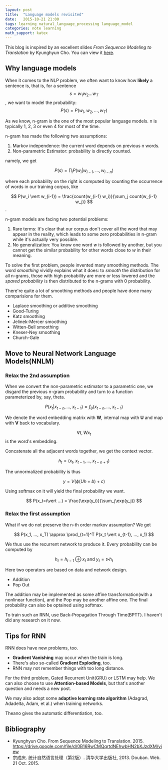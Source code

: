 ```yaml
---
layout: post
title:  "Language models revisited"
date:   2015-10-21 21:00
tags: learning natural_language_processing language_model
categories: note learning
math_support: katex
---
```


This blog is inspired by an excellent slides *From Sequence Modeling to Translation* by Kyunghyun Cho. You can view it [here](https://drive.google.com/file/d/0B16RwCMQqrtdNEhwbHN2bXJzdXM/view).

## Why language models

When it comes to the NLP problem, we often want to know how **likely** a sentence is, that is, for a sentence $$ s=w_1w_2...w_T $$, we want to model the probability:
$$
P(s) = P(w_1, w_2, ..., w_T)
$$

As we know, n-gram is the one of the most popular language models. n is typically 1, 2, 3 or even 4 for most of the time.

n-gram has made the following two assumptions:

1. Markov independence: the current word depends on previous n words.
2. Non-parametric Estimator: probability is directly counted.

namely, we get 

$$
P(s) = \prod_i P(w_i \vert w_{i-1}, ..., w_{i-n})
$$

where each probability on the right is computed by counting the occurrence of words in our training corpus, like

$$
P(w_i \vert w_{i-1}) = \frac{count(w_{i-1} w_i)}{\sum_j count(w_{i-1} w_j)}
$$.

n-gram models are facing two potential problems:

1. Rare terms: It's clear that our corpus don't cover all the word that may appear in the reality, which leads to some zero probabilities in n-gram while it's actually very possible.
2. No generalization: You know one word *w* is followed by another, but you cannot get the similar probability for other words close to *w* in their meaning.

To solve the first problem, people invented many smoothing methods. The word *smoothing* vividly explains what it does: to *smooth* the distribution for all n-grams, those with high probability are more or less lowered and the *spared probability* is then distributed to the n-grams with 0 probability.

There're quite a lot of smoothing methods and people have done many comparisions for them.

* Laplace smoothing or additive smoothing
* Good-Turing
* Katz smoothing
* Jelinek-Mercer smoothing
* Witten-Bell smoothing
* Kneser-Ney smoothing
* Church-Gale

## Move to Neural Network Language Models(NNLM)

### Relax the 2nd assumption
When we convert the non-parametric estimator to a parametric one, we disgard the previous n-gram probability and turn to a function parameterized by, say, theta.

$$
P(x_t \vert x_{t-n}, ..., x_{t-1}) \approx f_\theta(x_{t-n}, ..., x_{t-1})
$$

We denote the word embedding matrix with **W**, internal map with **U** and map with **V** back to vocabulary.

$$ \forall t, Wx_t $$ is the word's embedding.

Concatenate all the adjacent words together, we get the context vector.

$$
h_t = (x_t, x_{t-1}, ..., x_{t-n+1})
$$

The unnormalized probability is thus

$$
y = V(\phi(Uh+b)+c)
$$

Using softmax on it will yield the final probability we want.

$$
P(x_t=i\vert ...) = \frac{\exp(y_i)}{\sum_j\exp(y_j)}
$$

### Relax the first assumption

What if we do not preserve the n-th order markov assumption? We get

$$
P(x_1, ..., x_T) \approx \prod_{t=1}^T P(x_t \vert x_{t-1}, ..., x_1)
$$

We thus use the recurrent network to produce it. Every probability can be computed by 

$$
h_t = h_{t-1} \oplus x_t \text{ and } y_t = \triangleright h_t
$$

Here two operators are based on data and network design.

* Addition
* Pop Out

The addition may be implemented as some affine transformation(with a nonlinear function), and the Pop may be another affine one. The final probability can also be optained using softmax.

To train such an RNN, use Back-Propagation Through Time(BPTT). I haven't did any research on it now.

## Tips for RNN

RNN does have new problems, too.
* **Gradient Vanishing** may occur when the train is long.
* There's also so-called **Gradient Exploding**, too.
* RNN may not remember things with too long distance.

For the third problem, Gated Recurrent Unit(GRU) or LSTM may help. We can also choose to use **Attention-based Models**, but that's another question and needs a new post.

We may also adopt some **adaptive learning rate algorithm** (Adagrad, Adadelta, Adam, et al.) when training networks.

Theano gives the automatic differentiation, too.

## Bibliography

* Kyunghyun Cho. From Sequence Modeling to Translation. 2015. https://drive.google.com/file/d/0B16RwCMQqrtdNEhwbHN2bXJzdXM/view
* 宗成庆. 统计自然语言处理（第2版）. 清华大学出版社, 2013. Douban. Web. 21 Oct. 2015.


